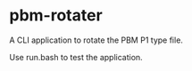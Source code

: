 # pbm-rotater
A CLI application to rotate the PBM P1 type file.

Use run.bash to test the application.
